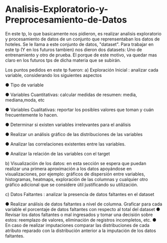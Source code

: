 # Analisis-Exploratorio-y-Preprocesamiento-de-Datos
En este tp, lo que basicamente nos pidieron, es realizar analisis exploratorio y procesamiento de datos de un conjunto que reprensentaban los datos de hoteles. Se le llama a este conjunto de datos, "dataset". Para trabajar en este tp (Y en los futuros tambien) nos dieron dos datasets: Uno de entrenamiento y otro de prueba. El porque de este motivo, va quedar mas claro en los futuros tps de dicha materia que se subirán.

Los puntos pedidos en este tp fueron:
a) Exploración Inicial : analizar cada variable, considerando los siguientes aspectos

● Tipo de variable
  
● Variables Cuantitativas: calcular medidas de resumen: media, mediana,moda, etc  

● Variables Cualitativas: reportar los posibles valores que toman y cuán
frecuentemente lo hacen.

● Determinar si existen variables irrelevantes para el análisis

● Realizar un análisis gráfico de las distribuciones de las variables

● Analizar las correlaciones existentes entre las variables.

● Analizar la relación de las variables con el target

b) Visualización de los datos: en esta sección se espera que puedan realizar una primera
aproximación a los datos apoyándose en visualizaciones, por ejemplo: gráficos de
dispersión entre variables, histogramas, heatmaps, exploración de las columnas y
cualquier otro gráfico adicional que se considere útil justificando su utilización.

c) Datos Faltantes : analizar la presencia de datos faltantes en el dataset
  
● Realizar análisis de datos faltantes a nivel de columna. Graficar para cada variable
el porcentaje de datos faltantes con respecto al total del dataset
● Revisar los datos faltantes o mal ingresados y tomar una decisión sobre estos:
reemplazo de valores, eliminación de registros incompletos, etc.
● En caso de realizar imputaciones comparar las distribuciones de cada atributo
reparado con la distribución anterior a la imputación de los datos faltantes.
